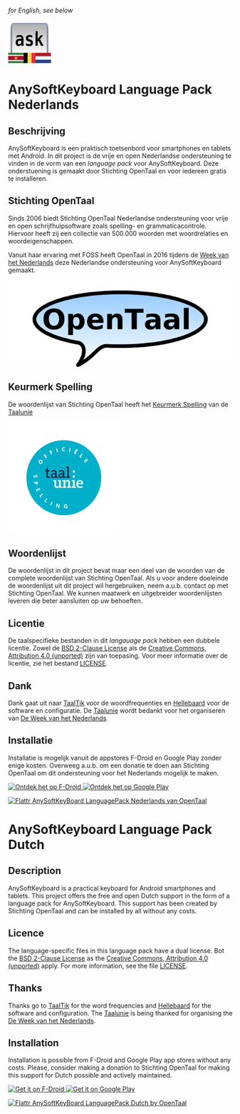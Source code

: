 _for English, see below_


![logo Language Pack Dutch](src/main/res/drawable-xhdpi/app_icon.png?raw=true)


AnySoftKeyboard Language Pack Nederlands
========================================


Beschrijving
------------

AnySoftKeyboard is een praktisch toetsenbord voor smartphones en tablets met
Android. In dit project is de vrije en open Nederlandse ondersteuning te vinden
in de vorm van een _language pack_ voor AnySoftKeyboard. Deze onderstuening is
gemaakt door Stichting OpenTaal en voor iedereen gratis te installeren.


Stichting OpenTaal
------------------

Sinds 2006 biedt Stichting OpenTaal Nederlandse ondersteuning voor vrije en open
schrijfhulpsoftware zoals spelling- en grammaticacontrole. Hiervoor heeft zij
een collectie van 500.000 woorden met woordrelaties en woordeigenschappen.

Vanuit haar ervaring met FOSS heeft OpenTaal in 2016 tijdens de
[Week van het Nederlands](http://weekvanhetnederlands.org/activiteiten/opensource-nederlands-toetsenbord-voor-android)
deze Nederlandse ondersteuning voor AnySoftKeyboard gemaakt.

![logo Stichting OpenTaal](opentaal.png?raw=true)


Keurmerk Spelling
-----------------

De woordenlijst van Stichting OpenTaal heeft het [Keurmerk Spelling](http://taalunieversum.org/inhoud/spelling-meer-hulpmiddelen/keurmerk)
van de [Taalunie](http://taalunie.org)

![logo Keurmerk Spelling](keurmerk.png?raw=true)


Woordenlijst
------------

De woordenlijst in dit project bevat maar een deel van de woorden van de
complete woordenlijst van Stichting OpenTaal. Als u voor andere doeleinde de
woordenlijst uit dit project wil hergebruiken, neem a.u.b. contact op met
Stichting OpenTaal. We kunnen maatwerk en uitgebreider woordenlijsten leveren
die beter aansluiten op uw behoeften.


Licentie
--------

De taalspecifieke bestanden in dit _langauage pack_ hebben een dubbele
licentie. Zowel de
[BSD 2-Clause License](http//opensource.org/licenses/bsd-license.php)
als de
[Creative Commons, Attribution 4.0 (unported)](https://creativecommons.org/licenses/by/4.0/deed.en)
zijn van toepasing. Voor meer informatie over de licentie, zie het bestand
[LICENSE](LICENSE).


Dank
----

Dank gaat uit naar [TaalTik](http://taaltik.nl) voor de woordfrequenties en
[Hellebaard](http://hellebaard.nl) voor de software en configuratie. De
[Taalunie](http://taalunie.org) wordt bedankt voor het organiseren van
[De Week van het Nederlands](http://weekvanhetnederlands.org).


Installatie
-----------

Installatie is mogelijk vanuit de appstores F-Droid en Google Play zonder enige
kosten. Overweeg a.u.b. om een donatie te doen aan Stichting OpenTaal om dit
ondersteuning voor het Nederlands mogelijk te maken.

<a href="https://f-droid.org/app/YOUR.APP.ID">
    <img src="https://f-droid.org/badge/get-it-on-nl.png"
         alt="Ontdek het op F-Droid" height="80">
</a>

<a href="https://play.google.com/store/apps/details?id=YOUR.APP.ID">
    <img src="https://play.google.com/intl/en_us/badges/images/generic/nl_badge_web_generic.png"
         alt="Ontdek het op Google Play" height="80">
</a>

[![Flattr AnySoftKeyBoard LanguagePack Nederlands van OpenTaal](http://api.flattr.com/button/flattr-badge-large.png)](https://flattr.com/submit/auto?user_id=OpenTaal&url=https://github.com/OpenTaal/LanguagePack&title=LanguagePack&language=nl&tags=github&category=software)


AnySoftKeyboard Language Pack Dutch
===================================


Description
-----------

AnySoftKeyboard is a practical keyboard for Android smartphones and tablets.
This project offers the free and open Dutch support in the form of a language
pack for AnySoftKeyboard. This support has been created by Stichting OpenTaal
and can be installed by all without any costs.


Licence
-------

The language-specific files in this language pack have a dual license. Bot the
[BSD 2-Clause License](http//opensource.org/licenses/bsd-license.php)
as the
[Creative Commons, Attribution 4.0 (unported)](https://creativecommons.org/licenses/by/4.0/deed.en)
apply. For more information, see the file [LICENSE](LICENSE).


Thanks
------

Thanks go to [TaalTik](http://taaltik.nl) for the word frequencies and
[Hellebaard](http://hellebaard.nl) for the software and configuration. The
[Taalunie](http://taalunie.org) is being thanked for organising the
[De Week van het Nederlands](http://weekvanhetnederlands.org).


Installation
------------

Installation is possible from F-Droid and Google Play app stores without any
costs. Please, consider making a donation to Stichting OpenTaal for making this
support for Dutch possible and actively maintained.

<a href="https://f-droid.org/app/YOUR.APP.ID">
    <img src="https://f-droid.org/badge/get-it-on.png"
         alt="Get it on F-Droid" height="80">
</a>

<a href="https://play.google.com/store/apps/details?id=YOUR.APP.ID">
    <img src="https://play.google.com/intl/en_us/badges/images/generic/en_badge_web_generic.png"
         alt="Get it on Google Play" height="80">
</a>

[![Flattr AnySoftKeyBoard LanguagePack Dutch by OpenTaal](http://api.flattr.com/button/flattr-badge-large.png)](https://flattr.com/submit/auto?user_id=OpenTaal&url=https://github.com/OpenTaal/LanguagePack&title=LanguagePack&language=en&tags=github&category=software)
